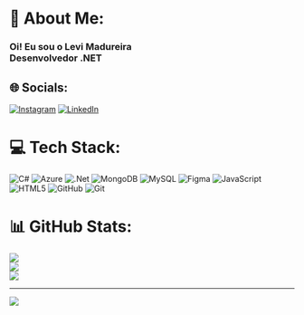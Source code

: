# 💫 About Me:
### Oi! Eu sou o Levi Madureira<br>Desenvolvedor .NET


## 🌐 Socials:
[![Instagram](https://img.shields.io/badge/Instagram-%23E4405F.svg?logo=Instagram&logoColor=white)](https://instagram.com/maddu.exe) [![LinkedIn](https://img.shields.io/badge/LinkedIn-%230077B5.svg?logo=linkedin&logoColor=white)](https://www.linkedin.com/in/levi-de-abreu-madureira-846021224/) 

# 💻 Tech Stack:
![C#](https://img.shields.io/badge/c%23-%23239120.svg?style=for-the-badge&logo=csharp&logoColor=white) ![Azure](https://img.shields.io/badge/azure-%230072C6.svg?style=for-the-badge&logo=microsoftazure&logoColor=white) ![.Net](https://img.shields.io/badge/.NET-5C2D91?style=for-the-badge&logo=.net&logoColor=white) ![MongoDB](https://img.shields.io/badge/MongoDB-%234ea94b.svg?style=for-the-badge&logo=mongodb&logoColor=white) ![MySQL](https://img.shields.io/badge/mysql-4479A1.svg?style=for-the-badge&logo=mysql&logoColor=white) ![Figma](https://img.shields.io/badge/figma-%23F24E1E.svg?style=for-the-badge&logo=figma&logoColor=white) ![JavaScript](https://img.shields.io/badge/javascript-%23323330.svg?style=for-the-badge&logo=javascript&logoColor=%23F7DF1E) ![HTML5](https://img.shields.io/badge/html5-%23E34F26.svg?style=for-the-badge&logo=html5&logoColor=white) ![GitHub](https://img.shields.io/badge/github-%23121011.svg?style=for-the-badge&logo=github&logoColor=white) ![Git](https://img.shields.io/badge/git-%23F05033.svg?style=for-the-badge&logo=git&logoColor=white)
# 📊 GitHub Stats:
![](https://github-readme-stats.vercel.app/api?username=MadureiraL&theme=ocean_dark&hide_border=false&include_all_commits=true&count_private=true)<br/>
![](https://github-readme-streak-stats.herokuapp.com/?user=MadureiraL&theme=ocean_dark&hide_border=false)<br/>
![](https://github-readme-stats.vercel.app/api/top-langs/?username=MadureiraL&theme=ocean_dark&hide_border=false&include_all_commits=true&count_private=true&layout=compact)

---
[![](https://visitcount.itsvg.in/api?id=MadureiraL&icon=0&color=1)](https://visitcount.itsvg.in)

<!-- Proudly created with GPRM ( https://gprm.itsvg.in ) -->
